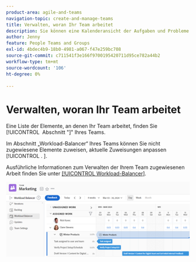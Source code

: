 ```yaml
---
product-area: agile-and-teams
navigation-topic: create-and-manage-teams
title: Verwalten, woran Ihr Team arbeitet
description: Sie können eine Kalenderansicht der Aufgaben und Probleme sehen, an denen Ihr Team derzeit arbeitet. Sie können nicht zugewiesene Elemente zuweisen, aktuelle Zuweisungen anpassen, aktuelle Zuweisungen anpassen und vieles mehr.
author: Jenny
feature: People Teams and Groups
exl-id: 4bdec4b9-18b0-4981-a067-f47e259bc708
source-git-commit: c711541f3e166f9700195420711d95ce782a44b2
workflow-type: tm+mt
source-wordcount: '106'
ht-degree: 0%

---
```


# Verwalten, woran Ihr Team arbeitet

Eine Liste der Elemente, an denen Ihr Team arbeitet, finden Sie [!UICONTROL &#x200B; Abschnitt &quot;]&quot; Ihres Teams.

Im Abschnitt „Workload-Balancer“ Ihres Teams können Sie nicht zugewiesene Elemente zuweisen, aktuelle Zuweisungen anpassen [!UICONTROL . &#x200B;].

Ausführliche Informationen zum Verwalten der Ihrem Team zugewiesenen Arbeit finden Sie unter [[!UICONTROL Workload-Balancer]](../../resource-mgmt/workload-balancer/assign-work-in-workload-balancer.md).

![Team-Seite mit Workload Balancer](assets/team-page-workload-balancer.png)
